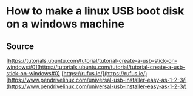 # How to make a linux USB boot disk on a windows machine

## Source
[https://tutorials.ubuntu.com/tutorial/tutorial-create-a-usb-stick-on-windows#0](https://tutorials.ubuntu.com/tutorial/tutorial-create-a-usb-stick-on-windows#0)
[https://rufus.ie/](https://rufus.ie/)
[https://www.pendrivelinux.com/universal-usb-installer-easy-as-1-2-3/](https://www.pendrivelinux.com/universal-usb-installer-easy-as-1-2-3/)
